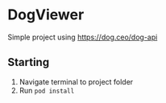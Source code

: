 # DogViewer

Simple project using https://dog.ceo/dog-api

## Starting
1. Navigate terminal to project folder
2. Run ```pod install```
